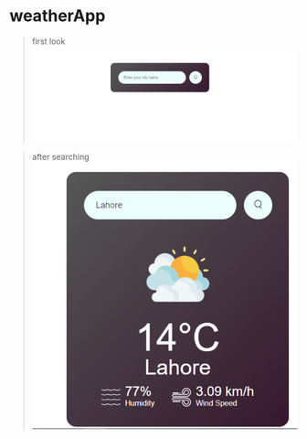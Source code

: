 ﻿# weatherApp

>first look
![alt text](https://raw.githubusercontent.com/muhammadumairlodhi/weatherApp/main/images/img2.png)


>after searching
![alt text](https://raw.githubusercontent.com/muhammadumairlodhi/weatherApp/main/images/img1.png)
